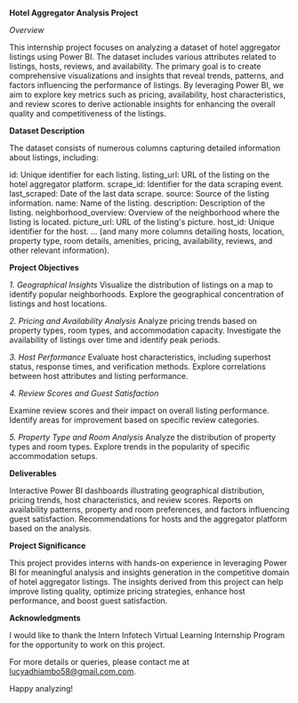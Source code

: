 **Hotel Aggregator Analysis Project**

*Overview*

This internship project focuses on analyzing a dataset of hotel aggregator listings using Power BI. The dataset includes various attributes related to listings, hosts, reviews, and availability. The primary goal is to create comprehensive visualizations and insights that reveal trends, patterns, and factors influencing the performance of listings. By leveraging Power BI, we aim to explore key metrics such as pricing, availability, host characteristics, and review scores to derive actionable insights for enhancing the overall quality and competitiveness of the listings.


**Dataset Description**

The dataset consists of numerous columns capturing detailed information about listings, including:


id: Unique identifier for each listing.
listing_url: URL of the listing on the hotel aggregator platform.
scrape_id: Identifier for the data scraping event.
last_scraped: Date of the last data scrape.
source: Source of the listing information.
name: Name of the listing.
description: Description of the listing.
neighborhood_overview: Overview of the neighborhood where the listing is located.
picture_url: URL of the listing's picture.
host_id: Unique identifier for the host.
... (and many more columns detailing hosts, location, property type, room details, amenities, pricing, availability, reviews, and other relevant information).


**Project Objectives**

_1. Geographical Insights_
Visualize the distribution of listings on a map to identify popular neighborhoods.
Explore the geographical concentration of listings and host locations.

_2. Pricing and Availability Analysis_
Analyze pricing trends based on property types, room types, and accommodation capacity.
Investigate the availability of listings over time and identify peak periods.

_3. Host Performance_
Evaluate host characteristics, including superhost status, response times, and verification methods.
Explore correlations between host attributes and listing performance.

_4. Review Scores and Guest Satisfaction_

Examine review scores and their impact on overall listing performance.
Identify areas for improvement based on specific review categories.

_5. Property Type and Room Analysis_
Analyze the distribution of property types and room types.
Explore trends in the popularity of specific accommodation setups.

**Deliverables**

Interactive Power BI dashboards illustrating geographical distribution, pricing trends, host characteristics, and review scores.
Reports on availability patterns, property and room preferences, and factors influencing guest satisfaction.
Recommendations for hosts and the aggregator platform based on the analysis.

**Project Significance**

This project provides interns with hands-on experience in leveraging Power BI for meaningful analysis and insights generation in the competitive domain of hotel aggregator listings. The insights derived from this project can help improve listing quality, optimize pricing strategies, enhance host performance, and boost guest satisfaction.


**Acknowledgments**

I would like to thank the Intern Infotech Virtual Learning Internship Program for the opportunity to work on this project.


For more details or queries, please contact me at lucyadhiambo58@gmail.com.com.

Happy analyzing!

